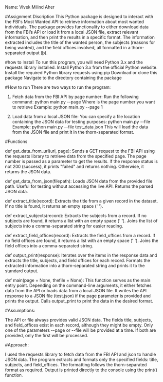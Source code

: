 Name: Vivek Milind Aher

#Assignment Discription
This Python package is designed to interact with the FBI's Most Wanted API to retrieve information about most wanted individuals. The package provides functionality to either download data from the FBI’s API or load it from a local JSON file, extract relevant information, and then print the results in a specific format. The information extracted includes the title of the wanted person, the subjects (reasons for being wanted), and the field offices involved, all formatted in a thorn-separated output (þ).

#how to Install
To run this program, you will need Python 3.x and the requests library installed.
Install Python 3.x from the official Python website.
Install the required Python library requests using pip
Download or clone this package
Navigate to the directory containing the package


#How to run
There are two ways to run the program:
1. Fetch data from the FBI API by page number:
Run the following command:
python main.py --page <N>
Where <N> is the page number you want to retrieve
Example:
python main.py --page 1

2. Load data from a local JSON file:
You can specify a file location containing the JSON data for testing purposes:
python main.py --file <path-to-json-file>
Example: 
python main.py --file test_data.json
This will load the data from the JSON file and print it in the thorn-separated format.


#Functions

def get_data_from_url(url, page):
Sends a GET request to the FBI API using the requests library to retrieve data from the specified page. The page number is passed as a parameter to get the results.
If the response status is not 200 (success), it prints "failed" and returns nothing. Otherwise, it returns the JSON data.

def get_data_from_json(filepath):
Loads JSON data from the provided file path. Useful for testing without accessing the live API.
Returns the parsed JSON data.

def extract_title(record):
Extracts the title from a given record in the dataset. If no title is found, it returns an empty space (' ').

def extract_subjects(record):
Extracts the subjects from a record. If no subjects are found, it returns a list with an empty space (' ').
Joins the list of subjects into a comma-separated string for easier reading.

def extract_field_offices(record):
Extracts the field_offices from a record. If no field offices are found, it returns a list with an empty space (' ').
Joins the field offices into a comma-separated string.

def output_print(response):
Iterates over the items in the response data and extracts the title, subjects, and field offices for each record.
Formats the extracted information into a thorn-separated string and prints it to the standard output.

def main(page = None, thefile = None):
This function serves as the main entry point. Depending on the command-line arguments, it either fetches data from the API or loads data from a local JSON file.
It writes the API response to a JSON file (test.json) if the page parameter is provided and prints the output.
Calls output_print to print the data in the desired format.



#Assumptions:

The API or file always provides valid JSON data.
The fields title, subjects, and field_offices exist in each record, although they might be empty.
Only one of the parameters --page or --file will be provided at a time. If both are provided, only the first will be processed.

#Approach:

I used the requests library to fetch data from the FBI API and json to handle JSON data.
The program extracts and formats only the specified fields: title, subjects, and field_offices. The formatting follows the thorn-separated format as required.
Output is printed directly to the console using the print() function.

